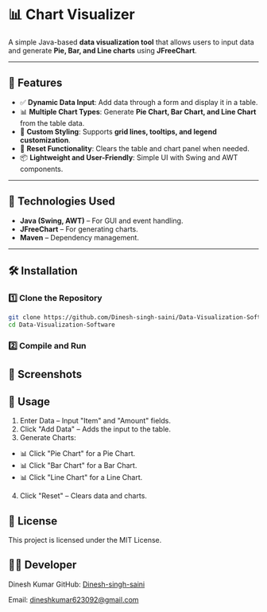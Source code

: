 # 📊 Chart Visualizer

A simple Java-based **data visualization tool** that allows users to input data and generate **Pie, Bar, and Line charts** using **JFreeChart**.

---

## 🚀 Features

- ✅ **Dynamic Data Input**: Add data through a form and display it in a table.
- 📊 **Multiple Chart Types**: Generate **Pie Chart, Bar Chart, and Line Chart** from the table data.
- 🎨 **Custom Styling**: Supports **grid lines, tooltips, and legend customization**.
- 🔄 **Reset Functionality**: Clears the table and chart panel when needed.
- 📦 **Lightweight and User-Friendly**: Simple UI with Swing and AWT components.

---

## 📌 Technologies Used

- **Java (Swing, AWT)** – For GUI and event handling.
- **JFreeChart** – For generating charts.
- **Maven** – Dependency management.

---

## 🛠 Installation

### 1️⃣ Clone the Repository
```sh
git clone https://github.com/Dinesh-singh-saini/Data-Visualization-Software.git
cd Data-Visualization-Software
```
### 2️⃣ Compile and Run

## 🎨 Screenshots


## 📜 Usage
1. Enter Data – Input "Item" and "Amount" fields.
2. Click "Add Data" – Adds the input to the table.
3. Generate Charts:
* 📊 Click "Pie Chart" for a Pie Chart.
* 📊 Click "Bar Chart" for a Bar Chart.
* 📊 Click "Line Chart" for a Line Chart.
4. Click "Reset" – Clears data and charts.

## 📄 License
This project is licensed under the MIT License.

## 👨‍💻 Developer
Dinesh Kumar 
GitHub: [Dinesh-singh-saini](https://github.com/Dinesh-singh-saini)

Email: [dineshkumar623092@gmail.com](dineshkumar623092@gmail.com)


